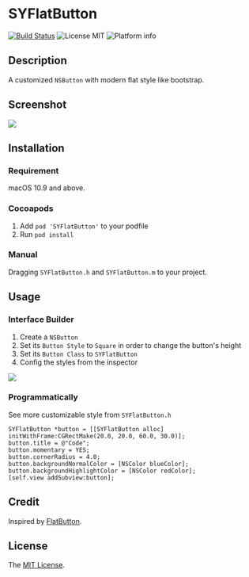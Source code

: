 # SYFlatButton

[![Build Status](https://travis-ci.org/Sunnyyoung/SYFlatButton.svg?branch=master)](https://travis-ci.org/Sunnyyoung/SYFlatButton)
![License MIT](https://img.shields.io/github/license/mashape/apistatus.svg)
![Platform info](https://img.shields.io/badge/platform-macOS-lightgrey.svg)

## Description

A customized `NSButton` with modern flat style like bootstrap.

## Screenshot

![](https://raw.githubusercontent.com/Sunnyyoung/SYFlatButton/master/Screenshot/Screenshot.png)

## Installation

### Requirement

macOS 10.9 and above.

### Cocoapods

1. Add `pod 'SYFlatButton'` to your podfile
2. Run `pod install`

### Manual

Dragging `SYFlatButton.h` and `SYFlatButton.m` to your project.

## Usage

### Interface Builder

1. Create a `NSButton`
2. Set its `Button Style` to `Square` in order to change the button's height
3. Set its `Button Class` to `SYFlatButton`
4. Config the styles from the inspector

![](https://raw.githubusercontent.com/Sunnyyoung/SYFlatButton/master/Screenshot/InterfaceBuilder.png)

### Programmatically

See more customizable style from `SYFlatButton.h`

```objc
SYFlatButton *button = [[SYFlatButton alloc] initWithFrame:CGRectMake(20.0, 20.0, 60.0, 30.0)];
button.title = @"Code";
button.momentary = YES;
button.cornerRadius = 4.0;
button.backgroundNormalColor = [NSColor blueColor];
button.backgroundHighlightColor = [NSColor redColor];
[self.view addSubview:button];
```

## Credit

Inspired by [FlatButton](https://github.com/OskarGroth/FlatButton).

## License
The [MIT License](LICENSE).
